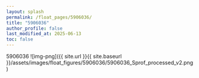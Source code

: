 ```yaml
---
layout: splash
permalink: /float_pages/5906036/
title: "5906036"
author_profile: false
last_modified_at: 2025-06-13
toc: false
---
```

 
5906036
![img-png]({{ site.url }}{{ site.baseurl }}/assets/images/float_figures/5906036/5906036_Sprof_processed_v2.png)
